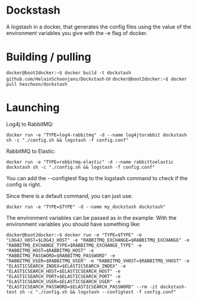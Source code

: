# Dockstash

A logstash in a docker, that generates the config files using the value of the environment variables you give with the -e flag of docker.

# Building / pulling

```docker@boot2docker:~$ docker build -t dockstash github.com/HelainSchoonjans/Dockstash```
or
```docker@boot2docker:~$ docker pull heschoon/dockstash```

# Launching
Log4j to RabbitMQ:

```docker run -e "TYPE=log4-rabbitmq" -d --name log4jtorabbit dockstash sh -c "./config.sh && logstash -f config.conf"```

RabbitMQ to Elastic:

```docker run -e "TYPE=rabbitmq-elastic" -d --name rabbittoelastic dockstash sh -c "./config.sh && logstash -f config.conf"```

You can add the --configtest flag to the logstash command to check if the config is right.

Since there is a default command, you can just use:

```docker run -e "TYPE=$TYPE" -d --name my_dockstash dockstash"```

The environment variables can be passed as in the example:
With the environment variables you should have something like:

```docker@boot2docker:~$ docker run -e "TYPE=$TYPE" -e "LOG4J_HOST=$LOG4J_HOST" -e "RABBITMQ_EXCHANGE=$RABBITMQ_EXCHANGE" -e "RABBITMQ_EXCHANGE_TYPE=$RABBITMQ_EXCHANGE_TYPE" -e "RABBITMQ_HOST=$RABBITMQ_HOST" -e "RABBITMQ_PASSWORD=$RABBITMQ_PASSWORD" -e "RABBITMQ_USER=$RABBITMQ_USER" -e "RABBITMQ_VHOST=$RABBITMQ_VHOST" -e "ELASTICSEARCH_INDEX=$ELASTICSEARCH_INDEX" -e "ELASTICSEARCH_HOST=$ELASTICSEARCH_HOST" -e "ELASTICSEARCH_PORT=$ELASTICSEARCH_PORT" -e "ELASTICSEARCH_USER=$ELASTICSEARCH_USER" -e "ELASTICSEARCH_PASSWORD=$ELASTICSEARCH_PASSWORD" --rm -it dockstash-test sh -c "./config.sh && logstash --configtest -f config.conf"```
